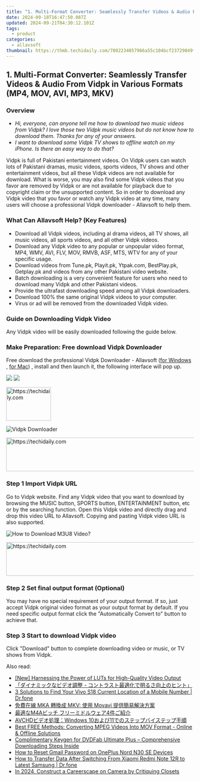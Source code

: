 ```yaml
---
title: "1. Multi-Format Converter: Seamlessly Transfer Videos & Audio From Vidpk in Various Formats (MP4, MOV, AVI, MP3, MKV)"
date: 2024-09-18T16:47:50.087Z
updated: 2024-09-21T04:30:12.101Z
tags:
  - product
categories:
  - allavsoft
thumbnail: https://thmb.techidaily.com/7802234057966a55c104bcf23729049f87338b2a1d7bc4238b5d8ebb2aadc3bf.jpg
---
```


## 1. Multi-Format Converter: Seamlessly Transfer Videos & Audio From Vidpk in Various Formats (MP4, MOV, AVI, MP3, MKV)

### Overview

* _Hi, everyone, can anyone tell me how to download two music videos from Vidpk? I love those two Vidpk music videos but do not know how to download them. Thanks for any of your answers._
* _I want to download some Vidpk TV shows to offline watch on my iPhone. Is there an easy way to do that?_

Vidpk is full of Pakistani entertainment videos. On Vidpk users can watch lots of Pakistani dramas, music videos, sports videos, TV shows and other entertainment videos, but all these Vidpk videos are not available for download. What is worse, you may also find some Vidpk videos that you favor are removed by Vidpk or are not available for playback due to copyright claim or the unsupported content. So in order to download any Vidpk video that you favor or watch any Vidpk video at any time, many users will choose a professional Vidpk downloader - Allavsoft to help them.

### What Can Allavsoft Help? (Key Features)

* Download all Vidpk videos, including al drama videos, all TV shows, all music videos, all sports videos, and all other Vidpk videos.
* Download any Vidpk video to any popular or unpopular video format, MP4, WMV, AVI, FLV, MOV, RMVB, ASF, MTS, WTV for any of your specific usage.
* Download videos from Tune.pk, Playit.pk, Ytpak.com, BestPlay.pk, Getplay.pk and videos from any other Pakistani video website.
* Batch downloading is a very convenient feature for users who need to download many Vidpk and other Pakistani videos.
* Provide the ultrafast downloading speed among all Vidpk downloaders.
* Download 100% the same original Vidpk videos to your computer.
* Virus or ad will be removed from the downloaded Vidpk video.

### Guide on Downloading Vidpk Video

Any Vidpk video will be easily downloaded following the guide below.

### Make Preparation: Free download Vidpk Downloader

Free download the professional Vidpk Downloader - Allavsoft ([for Windows](https://tools.techidaily.com/allavsoft/products/) , [for Mac](https://tools.techidaily.com/allavsoft/products/)) , install and then launch it, the following interface will pop up.

[![](https://www.allavsoft.com/how-to/../images/how-to/free-download-win.jpg)](https://tools.techidaily.com/allavsoft/products/) [![](https://www.allavsoft.com/how-to/../images/how-to/free-download-mac.jpg)](https://tools.techidaily.com/allavsoft/products/)

<!-- affiliate ads begin -->
<a href="https://bluettieu.pxf.io/c/5597632/2141680/17091" target="_top" id="2141680">
  <img src="//a.impactradius-go.com/display-ad/17091-2141680" border="0" alt="https://techidaily.com" width="120" height="90"/>
</a>
<img height="0" width="0" src="https://bluettieu.pxf.io/i/5597632/2141680/17091" style="position:absolute;visibility:hidden;" border="0" />
<!-- affiliate ads end -->

![Vidpk Downloader](https://www.allavsoft.com/how-to/../images/allavsoft/screen-shot-600.jpg)

<!-- affiliate ads begin -->
<a href="https://appsumo.8odi.net/c/5597632/2129739/7443" target="_top" id="2129739">
  <img src="//a.impactradius-go.com/display-ad/7443-2129739" border="0" alt="https://techidaily.com" width="728" height="90"/>
</a>
<img height="0" width="0" src="https://appsumo.8odi.net/i/5597632/2129739/7443" style="position:absolute;visibility:hidden;" border="0" />
<!-- affiliate ads end -->

### Step 1 Import Vidpk URL

Go to Vidpk website. Find any Vidpk video that you want to download by browsing the MUSIC button, SPORTS button, ENTERTAINMENT button, etc or by the searching function. Open this Vidpk video and directly drag and drop this video URL to Allavsoft. Copying and pasting Vidpk video URL is also supported.

![How to Download M3U8 Video?](https://www.allavsoft.com/how-to/../images/how-to/download-rtmp-video/download-rtmp-video.jpg)

<!-- affiliate ads begin -->
<a href="https://appsumo.8odi.net/c/5597632/2043662/7443" target="_top" id="2043662">
  <img src="//a.impactradius-go.com/display-ad/7443-2043662" border="0" alt="https://techidaily.com" width="728" height="90"/>
</a>
<img height="0" width="0" src="https://appsumo.8odi.net/i/5597632/2043662/7443" style="position:absolute;visibility:hidden;" border="0" />
<!-- affiliate ads end -->

### Step 2 Set final output format (Optional)

You may have no special requirement of your output format. If so, just accept Vidpk original video format as your output format by default. If you need specific output format click the "Automatically Convert to" button to achieve that.

### Step 3 Start to download Vidpk video

Click "Download" button to complete downloading video or music, or TV shows from Vidpk.

<ins class="adsbygoogle"
     style="display:block"
     data-ad-format="autorelaxed"
     data-ad-client="ca-pub-7571918770474297"
     data-ad-slot="1223367746"></ins>

<ins class="adsbygoogle"
     style="display:block"
     data-ad-client="ca-pub-7571918770474297"
     data-ad-slot="8358498916"
     data-ad-format="auto"
     data-full-width-responsive="true"></ins>

<span class="atpl-alsoreadstyle">Also read:</span>
<div><ul>
<li><a href="https://fox-access.techidaily.com/new-harnessing-the-power-of-luts-for-high-quality-video-output/"><u>[New] Harnessing the Power of LUTs for High-Quality Video Output</u></a></li>
<li><a href="https://win-excellent.techidaily.com/44cm44oa44kk44ok44of44od44kv44gq44ot44oh44kq6kq5pw0ic0g44kz44oz44oi44op44k544oi5pya6ygp5yyw44gn5pio44kl44gv5zcr5lik44gu44os44oz44oi44cn/"><u>「ダイナミックなビデオ調整 - コントラスト最適化で明るさ向上のヒント」</u></a></li>
<li><a href="https://android-location-track.techidaily.com/3-solutions-to-find-your-vivo-s18-current-location-of-a-mobile-number-drfone-by-drfone-virtual-android/"><u>3 Solutions to Find Your Vivo S18 Current Location of a Mobile Number | Dr.fone</u></a></li>
<li><a href="https://win-amazing.techidaily.com/mka-mkv-movavi/"><u>免費在線 MKA 轉換成 MKV: 使用 Movavi 提供簡易解決方案</u></a></li>
<li><a href="https://win-excellent.techidaily.com/1726030293566-m4a-4/"><u>最適なM4Aビッチ フリーミドルウェア4件ご紹介</u></a></li>
<li><a href="https://win-excellent.techidaily.com/avchdwindows-1011/"><u>AVCHDビデオ処理：Windows 10および11でのステップバイステップ手順</u></a></li>
<li><a href="https://win-excellent.techidaily.com/best-free-methods-converting-mpeg-videos-into-mov-format-online-and-offline-solutions/"><u>Best FREE Methods: Converting MPEG Videos Into MOV Format - Online & Offline Solutions</u></a></li>
<li><a href="https://win-excellent.techidaily.com/complimentary-keygen-for-dvdfab-ultimate-plus-comprehensive-downloading-steps-inside/"><u>Complimentary Keygen for DVDFab Ultimate Plus – Comprehensive Downloading Steps Inside</u></a></li>
<li><a href="https://easy-unlock-android.techidaily.com/how-to-reset-gmail-password-on-oneplus-nord-n30-se-devices-by-drfone-android/"><u>How to Reset Gmail Password on OnePlus Nord N30 SE Devices</u></a></li>
<li><a href="https://android-transfer.techidaily.com/how-to-transfer-data-after-switching-from-xiaomi-redmi-note-12r-to-latest-samsung-drfone-by-drfone-transfer-from-android-transfer-from-android/"><u>How to Transfer Data After Switching From Xiaomi Redmi Note 12R to Latest Samsung | Dr.fone</u></a></li>
<li><a href="https://youtube-clips.techidaily.com/in-2024-construct-a-careerscape-on-camera-by-critiquing-closets/"><u>In 2024, Construct a Careerscape on Camera by Critiquing Closets</u></a></li>
</ul></div>

